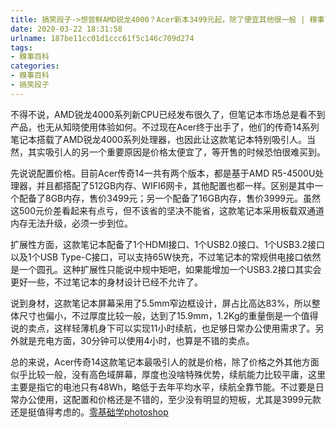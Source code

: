 ```yaml
---
title: 搞笑段子->想尝鲜AMD锐龙4000？Acer新本3499元起，除了便宜其他很一般 | 糗事百科
date: 2020-03-22 18:31:58
urlname: 187be11cc01d1ccc61f5c146c709d274
tags: 
- 糗事百科
categories:
- 糗事百科
- 搞笑段子
---
```

不得不说，AMD锐龙4000系列新CPU已经发布很久了，但笔记本市场总是看不到产品，也无从知晓使用体验如何。不过现在Acer终于出手了，他们的传奇14系列笔记本搭载了AMD锐龙4000系列处理器，也因此让这款笔记本特别吸引人。当然，其实吸引人的另一个重要原因是价格太便宜了，等开售的时候恐怕很难买到。

先说说配置价格。目前Acer传奇14一共有两个版本，都是基于AMD R5-4500U处理器，并且都搭配了512GB内存、WIFI6网卡，其他配置也都一样。区别是其中一个配备了8GB内存，售价3499元；另一个配备了16GB内存，售价3999元。虽然这500元价差看起来有点亏，但不该省的坚决不能省，这款笔记本采用板载双通道内存无法升级，必须一步到位。

扩展性方面，这款笔记本配备了1个HDMI接口、1个USB2.0接口、1个USB3.2接口以及1个USB Type-C接口，可以支持65W快充，不过笔记本的常规供电接口依然是一个圆孔。这种扩展性只能说中规中矩吧，如果能增加一个USB3.2接口其实会更好一些，不过笔记本的身材设计已经不允许了。

说到身材，这款笔记本屏幕采用了5.5mm窄边框设计，屏占比高达83%，所以整体尺寸也偏小，不过厚度比较一般，达到了15.9mm，1.2Kg的重量倒是一个值得说的卖点，这样轻薄机身下可以实现11小时续航，也足够日常办公使用需求了。另外就是充电方面，30分钟可以使用4小时，也算是不错的卖点。

总的来说，Acer传奇14这款笔记本最吸引人的就是价格，除了价格之外其他方面似乎比较一般，没有高色域屏幕，厚度也没啥特殊优势，续航能力比较平庸，这里主要是指它的电池只有48Wh，略低于去年平均水平，续航全靠节能。不过要是日常办公使用，这配置和价格还是不错的，至少没有明显的短板，尤其是3999元款还是挺值得考虑的。[零基础学photoshop](https://vip.open.163.com/mobile/detail/293?channel=directcard)


